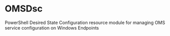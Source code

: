 # OMSDsc
PowerShell Desired State Configuration resource module for managing OMS service configuration on Windows Endpoints
